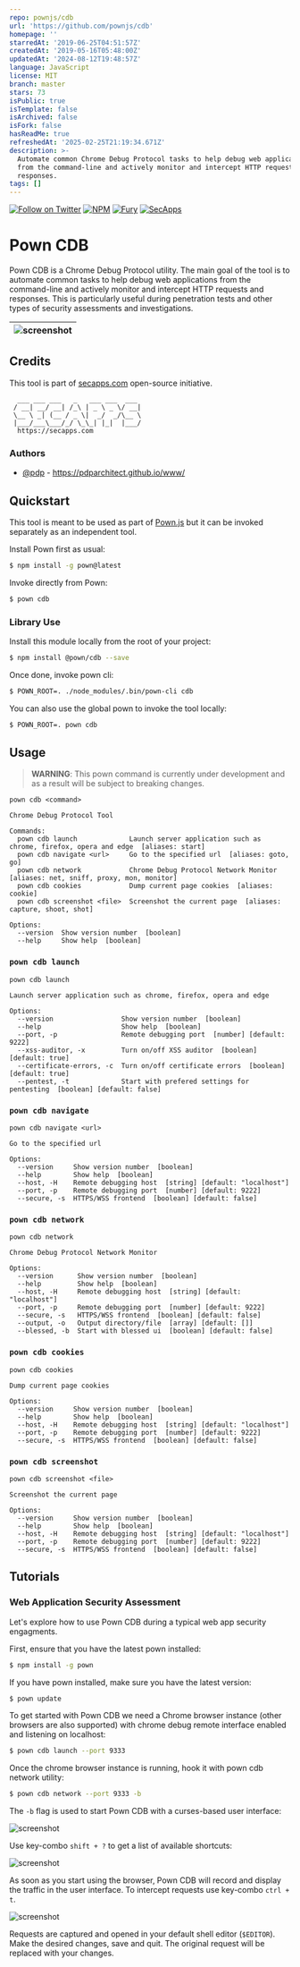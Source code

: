```yaml
---
repo: pownjs/cdb
url: 'https://github.com/pownjs/cdb'
homepage: ''
starredAt: '2019-06-25T04:51:57Z'
createdAt: '2019-05-16T05:48:00Z'
updatedAt: '2024-08-12T19:48:57Z'
language: JavaScript
license: MIT
branch: master
stars: 73
isPublic: true
isTemplate: false
isArchived: false
isFork: false
hasReadMe: true
refreshedAt: '2025-02-25T21:19:34.671Z'
description: >-
  Automate common Chrome Debug Protocol tasks to help debug web applications
  from the command-line and actively monitor and intercept HTTP requests and
  responses.
tags: []
---
```


[![Follow on Twitter](https://img.shields.io/twitter/follow/pownjs.svg?logo=twitter)](https://twitter.com/pownjs)
[![NPM](https://img.shields.io/npm/v/@pown/cdb.svg)](https://www.npmjs.com/package/@pown/cdb)
[![Fury](https://img.shields.io/badge/version-2x%20Fury-red.svg)](https://github.com/pownjs/lobby)
[![SecApps](https://img.shields.io/badge/credits-SecApps-black.svg)](https://secapps.com)

# Pown CDB

Pown CDB is a Chrome Debug Protocol utility. The main goal of the tool is to automate common tasks to help debug web applications from the command-line and actively monitor and intercept HTTP requests and responses. This is particularly useful during penetration tests and other types of security assessments and investigations.

| ![screenshot](https://media.githubusercontent.com/media/pownjs/pown-cdb/master/screenshots/01.png) |
|-|

## Credits

This tool is part of [secapps.com](https://secapps.com) open-source initiative.

```
  ___ ___ ___   _   ___ ___  ___
 / __| __/ __| /_\ | _ \ _ \/ __|
 \__ \ _| (__ / _ \|  _/  _/\__ \
 |___/___\___/_/ \_\_| |_|  |___/
  https://secapps.com
```

### Authors

* [@pdp](https://twitter.com/pdp) - https://pdparchitect.github.io/www/

## Quickstart

This tool is meant to be used as part of [Pown.js](https://github.com/pownjs/pown) but it can be invoked separately as an independent tool.

Install Pown first as usual:

```sh
$ npm install -g pown@latest
```

Invoke directly from Pown:

```sh
$ pown cdb
```

### Library Use

Install this module locally from the root of your project:

```sh
$ npm install @pown/cdb --save
```

Once done, invoke pown cli:

```sh
$ POWN_ROOT=. ./node_modules/.bin/pown-cli cdb
```

You can also use the global pown to invoke the tool locally:

```sh
$ POWN_ROOT=. pown cdb
```

## Usage

> **WARNING**: This pown command is currently under development and as a result will be subject to breaking changes.

```
pown cdb <command>

Chrome Debug Protocol Tool

Commands:
  pown cdb launch             Launch server application such as chrome, firefox, opera and edge  [aliases: start]
  pown cdb navigate <url>     Go to the specified url  [aliases: goto, go]
  pown cdb network            Chrome Debug Protocol Network Monitor  [aliases: net, sniff, proxy, mon, monitor]
  pown cdb cookies            Dump current page cookies  [aliases: cookie]
  pown cdb screenshot <file>  Screenshot the current page  [aliases: capture, shoot, shot]

Options:
  --version  Show version number  [boolean]
  --help     Show help  [boolean]
```

### `pown cdb launch`

```
pown cdb launch

Launch server application such as chrome, firefox, opera and edge

Options:
  --version                 Show version number  [boolean]
  --help                    Show help  [boolean]
  --port, -p                Remote debugging port  [number] [default: 9222]
  --xss-auditor, -x         Turn on/off XSS auditor  [boolean] [default: true]
  --certificate-errors, -c  Turn on/off certificate errors  [boolean] [default: true]
  --pentest, -t             Start with prefered settings for pentesting  [boolean] [default: false]
```

### `pown cdb navigate`

```
pown cdb navigate <url>

Go to the specified url

Options:
  --version     Show version number  [boolean]
  --help        Show help  [boolean]
  --host, -H    Remote debugging host  [string] [default: "localhost"]
  --port, -p    Remote debugging port  [number] [default: 9222]
  --secure, -s  HTTPS/WSS frontend  [boolean] [default: false]
```

### `pown cdb network`

```
pown cdb network

Chrome Debug Protocol Network Monitor

Options:
  --version      Show version number  [boolean]
  --help         Show help  [boolean]
  --host, -H     Remote debugging host  [string] [default: "localhost"]
  --port, -p     Remote debugging port  [number] [default: 9222]
  --secure, -s   HTTPS/WSS frontend  [boolean] [default: false]
  --output, -o   Output directory/file  [array] [default: []]
  --blessed, -b  Start with blessed ui  [boolean] [default: false]
```

### `pown cdb cookies`

```
pown cdb cookies

Dump current page cookies

Options:
  --version     Show version number  [boolean]
  --help        Show help  [boolean]
  --host, -H    Remote debugging host  [string] [default: "localhost"]
  --port, -p    Remote debugging port  [number] [default: 9222]
  --secure, -s  HTTPS/WSS frontend  [boolean] [default: false]
```

### `pown cdb screenshot`

```
pown cdb screenshot <file>

Screenshot the current page

Options:
  --version     Show version number  [boolean]
  --help        Show help  [boolean]
  --host, -H    Remote debugging host  [string] [default: "localhost"]
  --port, -p    Remote debugging port  [number] [default: 9222]
  --secure, -s  HTTPS/WSS frontend  [boolean] [default: false]
```

## Tutorials

### Web Application Security Assessment

Let's explore how to use Pown CDB during a typical web app security engagments.

First, ensure that you have the latest pown installed:

```sh
$ npm install -g pown
```

If you have pown installed, make sure you have the latest version:

```sh
$ pown update
```

To get started with Pown CDB we need a Chrome browser instance (other browsers are also supported) with chrome debug remote interface enabled and listening on localhost:

```sh
$ pown cdb launch --port 9333
```

Once the chrome browser instance is running, hook it with pown cdb network utility:

```sh
$ pown cdb network --port 9333 -b
```

The `-b` flag is used to start Pown CDB with a curses-based user interface:

![screenshot](https://media.githubusercontent.com/media/pownjs/pown-cdb/master/screenshots/01.png)

Use key-combo `shift + ?` to get a list of available shortcuts:

![screenshot](https://media.githubusercontent.com/media/pownjs/pown-cdb/master/screenshots/02.png)

As soon as you start using the browser, Pown CDB will record and display the traffic in the user interface. To intercept requests use key-combo `ctrl + t`.

![screenshot](https://media.githubusercontent.com/media/pownjs/pown-cdb/master/screenshots/03.png)

Requests are captured and opened in your default shell editor (`$EDITOR`). Make the desired changes, save and quit. The original request will be replaced with your changes.
